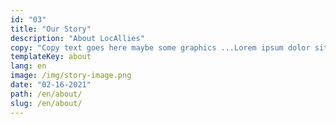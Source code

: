 ```yaml
---
id: "03"
title: "Our Story"
description: "About LocAllies"
copy: "Copy text goes here maybe some graphics ...Lorem ipsum dolor sit amet, consectetur adipiscing elit."
templateKey: about
lang: en
image: /img/story-image.png
date: "02-16-2021"
path: /en/about/
slug: /en/about/
---
```



